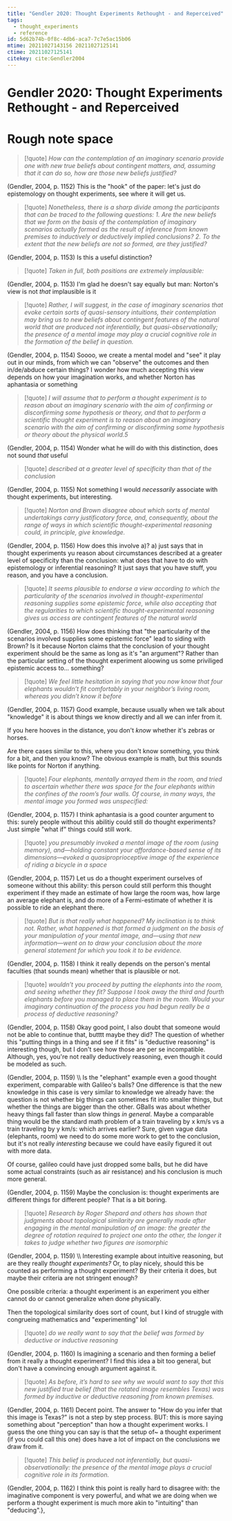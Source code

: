 ```yaml
---
title: "Gendler 2020: Thought Experiments Rethought - and Reperceived"
tags:
  - thought_experiments
  - reference
id: 5d62b74b-0f8c-4db6-aca7-7c7e5ac15b06
mtime: 20211027143156 20211027125141
ctime: 20211027125141
citekey: cite:Gendler2004
---
```


# Gendler 2020: Thought Experiments Rethought - and Reperceived


# Rough note space

> [!quote]
> _How can the contemplation of an imaginary scenario provide one with new true beliefs about contingent matters, and, assuming that it can do so, how are those new beliefs justified?_

(Gendler, 2004, p. 1152) This is the "hook" of the paper: let's just do epistemology on thought experiments, see where it will get us.

> [!quote]
> _Nonetheless, there is a sharp divide among the participants that can be traced to the following questions: 1. Are the new beliefs that we form on the basis of the contemplation of imaginary scenarios actually formed as the result of inference from known premises to inductively or deductively implied conclusions? 2. To the extent that the new beliefs are not so formed, are they justified?_

(Gendler, 2004, p. 1153) Is this a useful distinction?

> [!quote]
> _Taken in full, both positions are extremely implausible:_

(Gendler, 2004, p. 1153) I'm glad he doesn't say equally but man: Norton's view is not _that_ implausible is it

> [!quote]
> _Rather, I will suggest, in the case of imaginary scenarios that evoke certain sorts of quasi-sensory intuitions, their contemplation may bring us to new beliefs about contingent features of the natural world that are produced not inferentially, but quasi-observationally; the presence of a mental image may play a crucial cognitive role in the formation of the belief in question._

(Gendler, 2004, p. 1154) Soooo, we create a mental model and "see" it play out in our minds, from which we can "observe" the outcomes and then in/de/abduce certain things? I wonder how much accepting this view depends on how your imagination works, and whether Norton has aphantasia or something

> [!quote]
> _I will assume that to perform a thought experiment is to reason about an imaginary scenario with the aim of confirming or disconfirming some hypothesis or theory, and that to perform a scientific thought experiment is to reason about an imaginary scenario with the aim of confirming or disconfirming some hypothesis or theory about the physical world.5_

(Gendler, 2004, p. 1154) Wonder what he will do with this distinction, does not sound _that_ useful

> [!quote]
> _described at a greater level of specificity than that of the conclusion_

(Gendler, 2004, p. 1155) Not something I would _necessarily_ associate with thought experiments, but interesting.

> [!quote]
> _Norton and Brown disagree about which sorts of mental undertakings carry justificatory force, and, consequently, about the range of ways in which scientific thought-experimental reasoning could, in principle, give knowledge._

(Gendler, 2004, p. 1156) How does this involve a)? a) just says that in thought experiments yu reason about circumstances described at a greater level of specificity than the conclusion: what does that have to do with epistemology or inferential reasoning? It just says that you have stuff, you reason, and you have a conclusion.

> [!quote]
> _It seems plausible to endorse a view according to which the particularity of the scenarios involved in thought-experimental reasoning supplies some epistemic force, while also accepting that the regularities to which scientific thought-experimental reasoning gives us access are contingent features of the natural world_

(Gendler, 2004, p. 1156) How does thinking that "the particularity of the scenarios involved supplies some epistemic force" lead to siding with Brown? Is it because Norton claims that the conclusion of your thought experiment should be the same as long as it's "an argument"? Rather than the particular setting of the thought experiment aloowing us some priviliged epistemic access to... something?

> [!quote]
> _We feel little hesitation in saying that you now know that four elephants wouldn’t fit comfortably in your neighbor’s living room, whereas you didn’t know it before_

(Gendler, 2004, p. 1157)
Good example, because usually when we talk about "knowledge" it is about things we know directly and all we can infer from it.

If you here hooves in the distance, you don't _know_ whether it's zebras or horses.

Are there cases similar to this, where you don't know something, you think for a bit, and then you know? The obvious example is math, but this sounds like points for Norton if anything.

> [!quote]
> _Four elephants, mentally arrayed them in the room, and tried to ascertain whether there was space for the four elephants within the confines of the room’s four walls. Of course, in many ways, the mental image you formed was unspecified:_

(Gendler, 2004, p. 1157)
I think aphantasia is a good counter argument to this: surely people without this abilitiy could still do thought experiments? Just simple "what if" things could still work.

> [!quote]
> _you presumably invoked a mental image of the room (using memory), and—holding constant your affordance-based sense of its dimensions—evoked a quasiproprioceptive image of the experience of riding a bicycle in a space_

(Gendler, 2004, p. 1157) Let us do a thought experiment ourselves of someone without this ability: this person could still perform this thought experiment if they made an estimate of how large the room was, how large an average elephant is, and do more of a Fermi-estimate of whether it is possible to ride an elephant there.

> [!quote]
> _But is that really what happened? My inclination is to think not. Rather, what happened is that formed a judgment on the basis of your manipulation of your mental image, and—using that new information—went on to draw your conclusion about the more general statement for which you took it to be evidence._

(Gendler, 2004, p. 1158) I think it really depends on the person's mental faculties (that sounds mean) whether that is plausible or not.

> [!quote]
> _wouldn’t you proceed by putting the elephants into the room, and seeing whether they fit? Suppose I took away the third and fourth elephants before you managed to place them in the room. Would your imaginary continuation of the process you had begun really be a process of deductive reasoning?_

(Gendler, 2004, p. 1158) Okay good point, I also doubt that someone would not be able to continue that, butttt maybe they did? The question of whether this "putting things in a thing and see if it fits" is "deductive reasoning" is interesting though, but I don't see how those are per se incompatible. Although, yes, you're not really deductively reasoning, even though it could be modeled as such.

(Gendler, 2004, p. 1159) \\\\
Is the "elephant" example even a good thought experiment, comparable with Galileo's balls? One difference is that the new knowledge in this case is very similar to knowledge we already have: the question is not whether big things can sometimes fit into smaller things, but whether the things are bigger than the other. GBalls was about whether heavy things fall faster than slow things _in general_. Maybe a comparable thing would be the standard math problem of a train traveling by x km/s vs a train traveling by y km/s: which arrives earlier? Sure, given vague data (elephants, room) we need to do some more work to get to the conclusion, but it's not really _interesting_ because we could have easily figured it out with more data.

Of course, galileo could have just dropped some balls, but he did have some actual constraints (such as air resistance) and his conclusion is much more general.

(Gendler, 2004, p. 1159) Maybe the conclusion is: thought experiments are different things for different people? That is a bit boring.

> [!quote]
> _Research by Roger Shepard and others has shown that judgments about topological similarity are generally made after engaging in the mental manipulation of an image: the greater the degree of rotation required to project one onto the other, the longer it takes to judge whether two figures are isomorphic_

(Gendler, 2004, p. 1159) \\\\
Interesting example about intuitive reasoning, but are they really _thought experiments?_ Or, to play nicely, should this be counted as performing a thought experiment? By their criteria it does, but maybe their criteria are not stringent enough?

One possible criteria: a thought experiment is an experiment you either cannot do or cannot generalize when done physically.

Then the topological similarity does sort of count, but I kind of struggle with congrueing mathematics and "experimenting" lol

> [!quote]
> _do we really want to say that the belief was formed by deductive or inductive reasoning_

(Gendler, 2004, p. 1160) Is imagining a scenario and then forming a belief from it really a thought experiment? I find this idea a bit too general, but don't have a convincing enough argument against it.

> [!quote]
> _As before, it’s hard to see why we would want to say that this new justified true belief (that the rotated image resembles Texas) was formed by inductive or deductive reasoning from known premises._

(Gendler, 2004, p. 1161) Decent point. The answer to "How do you infer that this image is Texas?" is not a step by step process. BUT: this is more saying something about "perception" than how a thought experiment works. I guess the one thing you can say is that the setup of\~ a thought experiment (if you could call this one) does have a lot of impact on the conclusions we draw from it.

> [!quote]
> _This belief is produced not inferentially, but quasi-observationally: the presence of the mental image plays a crucial cognitive role in its formation._

(Gendler, 2004, p. 1162) I think this point is really hard to disagree with: the imaginative component is very powerful, and what we are doing when we perform a thought experiment is much more akin to "intuiting" than "deducing".},
